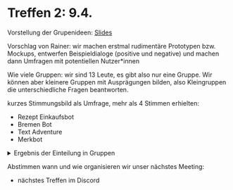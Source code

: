 # Treffen 2: 9.4.

Vorstellung der Grupenideen: [Slides](https://docs.google.com/presentation/d/1F-DnE60t4DKYsVfUlbj-qFYxO9kGs5ulwJR76xYvP-U/edit#slide=id.g729f089726_0_268)

Vorschlag von Rainer: wir machen erstmal rudimentäre Prototypen bzw. Mockups, entwerfen Beispieldialoge (positive und negative) und machen dann Umfragen mit potentiellen Nutzer*innen

Wie viele Gruppen: wir sind 13 Leute, es gibt also nur eine Gruppe. Wir können aber kleinere Gruppen mit Ausprägungen bilden, also Kleingruppen die unterschiedliche Fragen beantworten.

kurzes Stimmungsbild als Umfrage, mehr als 4 Stimmen erhielten:

- Rezept Einkaufsbot
- Bremen Bot
- Text Adventure
- Merkbot

<details> <summary>Ergebnis der Einteilung in Gruppen</summary>

## Rezept Einkaufsbot

- Katja
- Jeffrey
- Chris
- Kevin
- Jakob

## Bremen Bot

- Henriette
- Ronny
- Martin
- Parima

## Text Adventure

```
spezifische Fragestellungen:
  - GPT2 Test (also das neuronale Netz) -> Tobi, Kristin
  - Twine Protyp -> Kristin
  - Modding -> mon
  - Python Chatbot & GPT2 -> Tobi, Max?
```
<!--   - Github Grundlagen 
    -> wer's noch nicht kennt, mon ansprechen bei Fragen 
  brauchen wir noch nicht?
-->
  
- mon
- Tobi
- Kristin
- Cedric
- Max

[comment]: <> (## Merkbot)
</details>

  

Abstimmen wann und wie organisieren wir unser nächstes Meeting:  

- nächstes Treffen im Discord